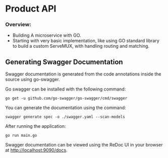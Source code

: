 # Product API

### Overview:
  * Building A microservice with GO.
  * Starting with very basic implementation, like using GO standard library to build a custom ServeMUX, with handling routing and matching.
## Generating Swagger Documentation

Swagger documentation is generated from the code annotations inside the source using go-swagger.

Go swagger can be installed with the following command:

```
go get -u github.com/go-swagger/go-swagger/cmd/swagger
```

You can generate the documentation using the command:

```
swagger generate spec -o ./swagger.yaml --scan-models
```

After running the application:

```
go run main.go
```

Swagger documentation can be viewed using the ReDoc UI in your browser at [http://localhost:9090/docs](http://localhost:9090/docs).